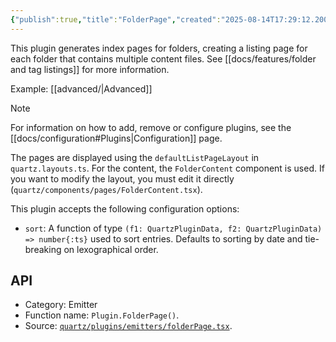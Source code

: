 ```yaml
---
{"publish":true,"title":"FolderPage","created":"2025-08-14T17:29:12.200+02:00","modified":"2025-08-14T17:29:12.201+02:00","tags":["plugin/emitter"],"cssclasses":""}
---
```



This plugin generates index pages for folders, creating a listing page for each folder that contains multiple content files. See [[docs/features/folder and tag listings]] for more information.

Example: [[advanced/\|Advanced]]

> [!note]
> For information on how to add, remove or configure plugins, see the [[docs/configuration#Plugins\|Configuration]] page.

The pages are displayed using the `defaultListPageLayout` in `quartz.layouts.ts`. For the content, the `FolderContent` component is used. If you want to modify the layout, you must edit it directly (`quartz/components/pages/FolderContent.tsx`).

This plugin accepts the following configuration options:

- `sort`: A function of type `(f1: QuartzPluginData, f2: QuartzPluginData) => number{:ts}` used to sort entries. Defaults to sorting by date and tie-breaking on lexographical order.

## API

- Category: Emitter
- Function name: `Plugin.FolderPage()`.
- Source: [`quartz/plugins/emitters/folderPage.tsx`](https://github.com/jackyzha0/quartz/blob/v4/quartz/plugins/emitters/folderPage.tsx).

